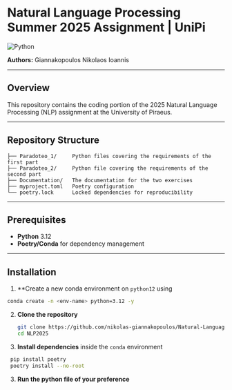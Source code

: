 # Natural Language Processing Summer 2025 Assignment | UniPi

![Python](https://img.shields.io/badge/python-3.12%2B-blue)

**Authors:** Giannakopoulos Nikolaos Ioannis

---

## Overview

This repository contains the coding portion of the 2025 Natural Language Processing (NLP) assignment at the University of Piraeus.

---

## Repository Structure
```
├── Paradoteo_1/     Python files covering the requirements of the first part
├── Paradoteo_2/     Python file covering the requirements of the second part
├── Documentation/   The documentation for the two exercises
├── myproject.toml   Poetry configuration
└── poetry.lock      Locked dependencies for reproducibility
```

---

## Prerequisites

- **Python** 3.12
- **Poetry/Conda** for dependency management

---

## Installation
1. **Create a new conda environment on `python12` using
```bash
conda create -n <env-name> python=3.12 -y
```

2. **Clone the repository**
   ```bash
   git clone https://github.com/nikolas-giannakopoulos/Natural-Language-Processing.git
   cd NLP2025
3. **Install dependencies**
  inside the `conda` environment
  ```bash
   pip install poetry
   poetry install --no-root
```
3. **Run the python file of your preference**